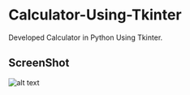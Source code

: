 # Calculator-Using-Tkinter
Developed Calculator in Python Using Tkinter.

## ScreenShot

![alt text](https://github.com/umang4846/Calculator-Using-Tkinter/blob/master/calc1.PNG)



